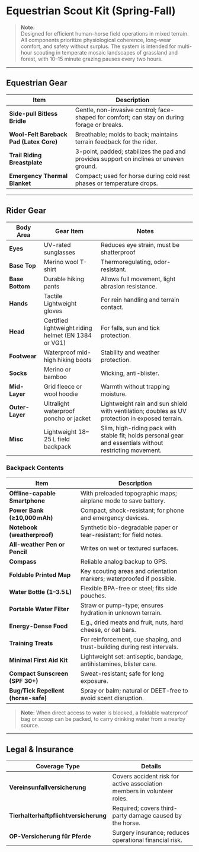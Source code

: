 # Equestrian Scout Kit (Spring-Fall)

> **Note:**  
> Designed for efficient human–horse field operations in mixed terrain. All components prioritize physiological coherence, long-wear comfort, and safety without surplus. The system is intended for multi-hour scouting in temperate mosaic landscapes of grassland and forest, with 10–15 minute grazing pauses every two hours.

---

## Equestrian Gear

| Item                              | Description |
|-----------------------------------|-------------|
| **Side-pull Bitless Bridle**      | Gentle, non-invasive control; face-shaped for comfort; can stay on during forage or breaks. |
| **Wool-Felt Bareback Pad (Latex Core)** | Breathable; molds to back; maintains terrain feedback for the rider. |
| **Trail Riding Breastplate**      | 3-point, padded; stabilizes the pad and provides support on inclines or uneven ground. |
| **Emergency Thermal Blanket**     | Compact; used for horse during cold rest phases or temperature drops. |

---

## Rider Gear

| Body Area     | Gear Item                                 | Notes |
|---------------|-------------------------------------------|-------|
| **Eyes**      | UV-rated sunglasses                       | Reduces eye strain, must be shatterproof |
| **Base Top**  | Merino wool T-shirt                       | Thermoregulating, odor-resistant. |
| **Base Bottom** | Durable hiking pants                    | Allows full movement, light abrasion resistance. |
| **Hands**     | Tactile Lightweight gloves                        | For rein handling and terrain contact. |
| **Head**      | Certified lightweight riding helmet (EN 1384 or VG1)  | For falls, sun and tick protection. |
| **Footwear**  | Waterproof mid-high hiking boots          | Stability and weather protection. |
| **Socks**     | Merino or bamboo                          | Wicking, anti-blister. |
| **Mid-Layer** | Grid fleece or wool hoodie                | Warmth without trapping moisture. |
| **Outer-Layer** | Ultralight waterproof poncho or jacket  | Lightweight rain and sun shield with ventilation; doubles as UV protection in exposed terrain. |
| **Misc** | Lightweight 18–25 L field backpack | Slim, high-riding pack with stable fit; holds personal gear and essentials without restricting movement. |

### Backpack Contents

| Item                            | Description |
|---------------------------------|-------------|
| **Offline-capable Smartphone**  | With preloaded topographic maps; airplane mode to save battery. |
| **Power Bank (≥10,000 mAh)**    | Compact, shock-resistant; for phone and emergency devices. |
| **Notebook (weatherproof)**     | Synthetic bio-degradable paper or tear-resistant; for field notes. |
| **All-weather Pen or Pencil**   | Writes on wet or textured surfaces. |
| **Compass**                     | Reliable analog backup to GPS. |
| **Foldable Printed Map**        | Key scouting areas and orientation markers; waterproofed if possible. |
| **Water Bottle (1–3.5 L)** | Flexible BPA-free or steel; fits side pouches. |
| **Portable Water Filter**       | Straw or pump-type; ensures hydration in unknown terrain. |
| **Energy-Dense Food**           | E.g., dried meats and fruit, nuts, hard cheese, or oat bars. |
| **Training Treats** | For reinforcement, cue shaping, and trust-building during rest intervals. |
| **Minimal First Aid Kit**       | Lightweight set: antiseptic, bandage, antihistamines, blister care. |
| **Compact Sunscreen (SPF 30+)** | Sweat-resistant; safe for long exposure. |
| **Bug/Tick Repellent (horse-safe)** | Spray or balm; natural or DEET-free to avoid scent disruption. |

> **Note:**
> When direct access to water is blocked, a foldable waterproof bag or scoop can be packed, to carry drinking water from a nearby source.

---

## Legal & Insurance

| Coverage Type                          | Details |
|----------------------------------------|---------|
| **Vereinsunfallversicherung**          | Covers accident risk for active association members in volunteer roles. |
| **Tierhalterhaftpflichtversicherung**  | Required; covers third-party damage caused by the horse. |
| **OP-Versicherung für Pferde**         | Surgery insurance; reduces operational financial risk. |
